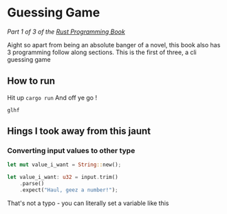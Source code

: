# Guessing Game
_Part 1 of 3 of the [Rust Programming Book](https://doc.rust-lang.org/book/ch02-00-guessing-game-tutorial.html)_

Aight so apart from being an absolute banger of a novel, this book also has 3 programming follow along sections.
This is the first of three, a cli guessing game


## How to run

Hit up 
`cargo run` 
And off ye go ! 

`glhf`

## Hings I took away from this jaunt

### Converting input values to other type

```rust
let mut value_i_want = String::new();

let value_i_want: u32 = input.trim()
    .parse()
    .expect("Haul, geez a number!");
```

That's not a typo - you can literally set a variable like this